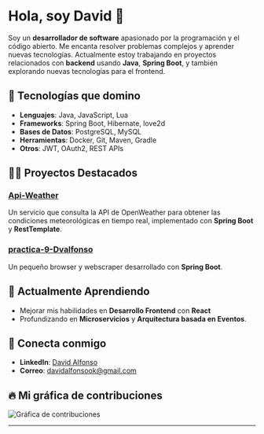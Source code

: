 # Hola, soy David 👋

Soy un **desarrollador de software** apasionado por la programación y el código abierto. Me encanta resolver problemas complejos y aprender nuevas tecnologías. Actualmente estoy trabajando en proyectos relacionados con **backend** usando **Java**, **Spring Boot**, y también explorando nuevas tecnologías para el frontend.

## 🚀 Tecnologías que domino

- **Lenguajes**: Java, JavaScript, Lua
- **Frameworks**: Spring Boot, Hibernate, love2d
- **Bases de Datos**: PostgreSQL, MySQL
- **Herramientas**: Docker, Git, Maven, Gradle
- **Otros**: JWT, OAuth2, REST APIs

## 🧑‍💻 Proyectos Destacados

### [Api-Weather](https://github.com/dvalfonso/API-Weather)
Un servicio que consulta la API de OpenWeather para obtener las condiciones meteorológicas en tiempo real, implementado con **Spring Boot** y **RestTemplate**.

### [practica-9-Dvalfonso](https://github.com/dvalfonso/Browser)
Un pequeño browser y webscraper desarrollado con **Spring Boot**.

## 🌱 Actualmente Aprendiendo

- Mejorar mis habilidades en **Desarrollo Frontend** con **React**
- Profundizando en **Microservicios** y **Arquitectura basada en Eventos**.

## 📢 Conecta conmigo

- **LinkedIn**: [David Alfonso](https://www.linkedin.com/in/david-alfonso-080b56121/)
- **Correo**: [davidalfonsook@gmail.com](davidalfonsook@gmail.com)

## 🔥 Mi gráfica de contribuciones

![Gráfica de contribuciones](https://github-readme-stats.vercel.app/api?username=dvalfonso&show_icons=true&hide_title=true&count_private=true&hide=prs)

---
